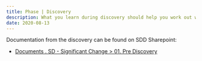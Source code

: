 ```yaml
---
title: Phase | Discovery
description: What you learn during discovery should help you work out whether you want to move forward to the alpha phase.
date: 2020-08-13
---
```


Documentation from the discovery can be found on SDD Sharepoint:

* [Documents . SD - Significant Change > 01. Pre Discovery](https://educationgovuk.sharepoint.com/:f:/r/sites/ServiceDeliveryDirectorate/Shared%20Documents/SD%20-%20Significant%20Change/02.%20Discovery?csf=1&web=1&e=9jiwMX)